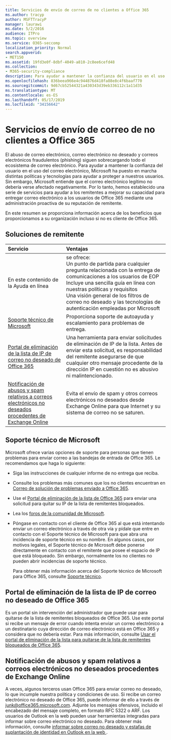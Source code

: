 ```yaml
---
title: Servicios de envío de correo de no clientes a Office 365
ms.author: tracyp
author: MSFTTracyP
manager: laurawi
ms.date: 5/2/2016
audience: ITPro
ms.topic: overview
ms.service: O365-seccomp
localization_priority: Normal
search.appverid:
- MET150
ms.assetid: 19fd3e0f-8dbf-4049-a810-2c8ee6cefd48
ms.collection:
- M365-security-compliance
description: Para ayudar a mantener la confianza del usuario en el uso del correo electrónico, Microsoft ha puesto en marcha distintas políticas y tecnologías para ayudar a proteger a nuestros usuarios.
ms.openlocfilehash: 836beea966e4c944876d418fa88e8c4f6baaf770
ms.sourcegitcommit: 9d67cb52544321a430343d39eb336112c1a11d35
ms.translationtype: MT
ms.contentlocale: es-ES
ms.lasthandoff: 05/17/2019
ms.locfileid: "34156642"
---
```

# <a name="services-for-non-customers-sending-mail-to-office-365"></a>Servicios de envío de correo de no clientes a Office 365
  
El abuso de correo electrónico, correo electrónico no deseado y correos electrónicos fraudulentos (phishing) siguen sobrecargando todo el ecosistema de correo electrónico. Para ayudar a mantener la confianza del usuario en el uso del correo electrónico, Microsoft ha puesto en marcha distintas políticas y tecnologías para ayudar a proteger a nuestros usuarios. Sin embargo, Microsoft entiende que el correo electrónico legítimo no debería verse afectado negativamente. Por lo tanto, hemos establecido una serie de servicios para ayudar a los remitentes a mejorar su capacidad para entregar correo electrónico a los usuarios de Office 365 mediante una administración proactiva de su reputación de remitente.
  
En este resumen se proporciona información acerca de los beneficios que proporcionamos a su organización incluso si no es cliente de Office 365.
  
## <a name="sender-solutions"></a>Soluciones de remitente
<a name="sectionSection0"> </a>

|**Servicio**|**Ventajas**|
|:-----|:-----|
|En este contenido de la Ayuda en línea  <br/> | se ofrece:  <br/>  Un punto de partida para cualquier pregunta relacionada con la entrega de comunicaciones a los usuarios de EOP  <br/>  Incluye una sencilla guía en línea con nuestras políticas y requisitos  <br/>  Una visión general de los filtros de correo no deseado y las tecnologías de autenticación empleadas por Microsoft  <br/> |
|[Soporte técnico de Microsoft](services-for-non-customers.md#AboutSupport) <br/> |Proporciona soporte de autoayuda y escalamiento para problemas de entrega.  <br/> |
|[Portal de eliminación de la lista de IP de correo no deseado de Office 365](services-for-non-customers.md#DelistPortal) <br/> |Una herramienta para enviar solicitudes de eliminación de IP de la lista. Antes de enviar esta solicitud, es responsabilidad del remitente asegurarse de que cualquier otro mensaje procedente de la dirección IP en cuestión no es abusivo ni malintencionado.  <br/> |
|[Notificación de abusos y spam relativos a correos electrónicos no deseados procedentes de Exchange Online](services-for-non-customers.md#ReportOurJunk) <br/> |Evita el envío de spam y otros correos electrónicos no deseados desde Exchange Online para que Internet y su sistema de correo no se saturen.  <br/> |
   
## <a name="microsoft-support"></a>Soporte técnico de Microsoft
<a name="AboutSupport"> </a>

Microsoft ofrece varias opciones de soporte para personas que tienen problemas para enviar correo a las bandejas de entrada de Office 365. Le recomendamos que haga lo siguiente:
  
- Siga las instrucciones de cualquier informe de no entrega que reciba.
    
- Consulte los problemas más comunes que los no clientes encuentran en [Correo de solución de problemas enviado a Office 365](troubleshooting-mail-sent-to-office-365.md).
    
- Use el [Portal de eliminación de la lista de Office 365](https://sender.office.com) para enviar una solicitud para quitar su IP de la lista de remitentes bloqueados. 
    
- Lea los [foros de la comunidad de Microsoft](https://community.office365.com/en-us/f/).
    
- Póngase en contacto con el cliente de Office 365 al que está intentando enviar un correo electrónico a través de otra vía y pídale que entre en contacto con el Soporte técnico de Microsoft para que abra una incidencia de soporte técnico en su nombre. En algunos casos, por motivos legales, el Soporte técnico de Microsoft debe ponerse directamente en contacto con el remitente que posee el espacio de IP que está bloqueado. Sin embargo, normalmente los no clientes no pueden abrir incidencias de soporte técnico.
    
     Para obtener más información acerca del Soporte técnico de Microsoft para Office 365, consulte [Soporte técnico](https://technet.microsoft.com/library/office-365-support.aspx).
    
## <a name="office-365-anti-spam-ip-delist-portal"></a>Portal de eliminación de la lista de IP de correo no deseado de Office 365
<a name="DelistPortal"> </a>

Es un portal sin intervención del administrador que puede usar para quitarse de la lista de remitentes bloqueados de Office 365. Use este portal si recibe un mensaje de error cuando intenta enviar un correo electrónico a un destinatario cuya dirección de correo electrónico está en Office 365 y considera que no debería estar. Para más información, consulte [Usar el portal de eliminación de la lista para quitarse de la lista de remitentes bloqueados de Office 365](use-the-delist-portal-to-remove-yourself-from-the-office-365-blocked-senders-lis.md).
  
## <a name="abuse-and-spam-reporting-for-junk-email-originating-from-exchange-online"></a>Notificación de abusos y spam relativos a correos electrónicos no deseados procedentes de Exchange Online
<a name="ReportOurJunk"> </a>

A veces, algunos terceros usan Office 365 para enviar correo no deseado, lo que incumple nuestra política y condiciones de uso. Si recibe un correo electrónico no deseado de Office 365, puede informar de ello a través de [junk@office365.microsoft.com](mailto:junk@office365.microsoft.com). Adjunte los mensajes ofensivos, incluido el encabezado del mensaje completo, en formato RFC 5322 o ARF. Los usuarios de Outlook en la web pueden usar herramientas integradas para informar sobre correo electrónico no deseado. Para obtener más información, consulte [informar sobre correo no deseado y estafas de suplantación de identidad en Outlook en la web ](report-junk-email-and-phishing-scams-in-outlook-on-the-web-eop.md).
  

